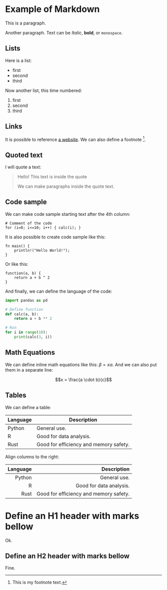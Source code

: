 # Example of Markdown

This is a paragraph.

Another paragraph. Text can be *Italic*, **bold**, or `monospace`. 

## Lists

Here is a list:
 - first
 - second
 - third

Now another list, this time numbered:
 1. first
 2. second
 3. third

## Links

It is possible to reference [a website](http://example.com).
We can also define a footnote [^1].

[^1]: This is my footnote text.

## Quoted text

I will quote a text:

> Hello!
> This text is inside the quote
>
> We can make paragraphs inside 
> the quote text.

## Code sample

We can make code sample starting text after the 4th column:

    # Comment of the code
    for (i=0; i<=10; i++) { calc(i); }

It is also possible to create code sample like this:
```
fn main() {
    println!("Hello World!");
}
```

Or like this:
~~~
function(a, b) {
    return a + b ^ 2
}
~~~

And finally, we can define the language of the code:

~~~python
import pandas as pd

# Define function
def calc(a, b):
    return a + b ** 2

# Run
for i in range(10):
    print(calc(3, i))
~~~

## Math Equations

We can define inline math equations like this: $\beta = x\alpha$. 
And we can also put them in a separate line:

$$x = \frac{a \cdot b}{c}$$

## Tables

We can define a table:

| Language | Description  |
| -------- | ------------ |
| Python   | General use. |
| R        | Good for data analysis. |
| Rust     | Good for efficiency and memory safety. |

Align columns to the right:

| Language | Description  |
| --------:| ------------:|
| Python   | General use. |
| R        | Good for data analysis. |
| Rust     | Good for efficiency and memory safety. |


Define an H1 header with marks bellow
=====================================

Ok.

Define an H2 header with marks bellow
-------------------------------------

Fine.


